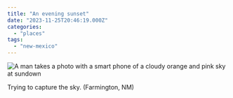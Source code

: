 ```yaml
---
title: "An evening sunset"
date: "2023-11-25T20:46:19.000Z"
categories: 
  - "places"
tags: 
  - "new-mexico"
---
```


![A man takes a photo with a smart phone of a cloudy orange and pink sky at sundown](images/image000000-1024x768.jpeg)

Trying to capture the sky. (Farmington, NM)
